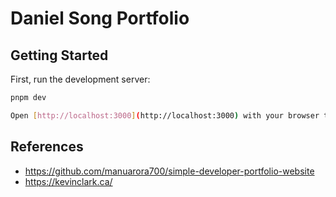 # Daniel Song Portfolio

## Getting Started

First, run the development server:

```bash
pnpm dev

Open [http://localhost:3000](http://localhost:3000) with your browser to see the result.
```

## References

- <https://github.com/manuarora700/simple-developer-portfolio-website>
- <https://kevinclark.ca/>

